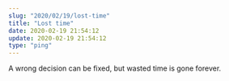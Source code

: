 ```yaml
---
slug: "2020/02/19/lost-time"
title: "Lost time"
date: 2020-02-19 21:54:12
update: 2020-02-19 21:54:12
type: "ping"
---
```


A wrong decision can be fixed, but wasted time is gone forever.
